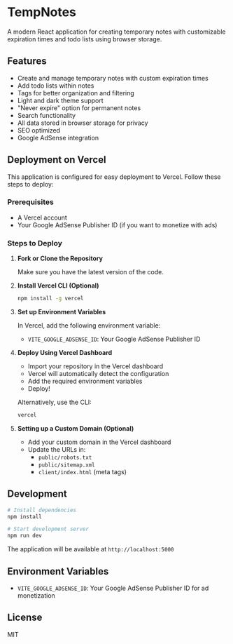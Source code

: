 # TempNotes

A modern React application for creating temporary notes with customizable expiration times and todo lists using browser storage.

## Features

- Create and manage temporary notes with custom expiration times
- Add todo lists within notes
- Tags for better organization and filtering
- Light and dark theme support
- "Never expire" option for permanent notes
- Search functionality 
- All data stored in browser storage for privacy
- SEO optimized
- Google AdSense integration

## Deployment on Vercel

This application is configured for easy deployment to Vercel. Follow these steps to deploy:

### Prerequisites

- A Vercel account
- Your Google AdSense Publisher ID (if you want to monetize with ads)

### Steps to Deploy

1. **Fork or Clone the Repository**
   
   Make sure you have the latest version of the code.

2. **Install Vercel CLI (Optional)**
   
   ```bash
   npm install -g vercel
   ```

3. **Set up Environment Variables**
   
   In Vercel, add the following environment variable:
   - `VITE_GOOGLE_ADSENSE_ID`: Your Google AdSense Publisher ID

4. **Deploy Using Vercel Dashboard**
   
   - Import your repository in the Vercel dashboard
   - Vercel will automatically detect the configuration
   - Add the required environment variables
   - Deploy!

   Alternatively, use the CLI:
   ```bash
   vercel
   ```

5. **Setting up a Custom Domain (Optional)**
   
   - Add your custom domain in the Vercel dashboard
   - Update the URLs in:
     - `public/robots.txt`
     - `public/sitemap.xml`
     - `client/index.html` (meta tags)

## Development

```bash
# Install dependencies
npm install

# Start development server
npm run dev
```

The application will be available at `http://localhost:5000`

## Environment Variables

- `VITE_GOOGLE_ADSENSE_ID`: Your Google AdSense Publisher ID for ad monetization

## License

MIT
